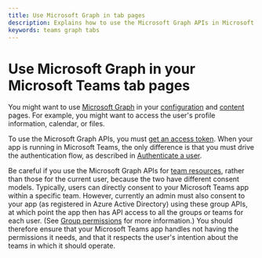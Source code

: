 ```yaml
---
title: Use Microsoft Graph in tab pages
description: Explains how to use the Microsoft Graph APIs in Microsoft Teams tab pages
keywords: teams graph tabs
---
```


# Use Microsoft Graph in your Microsoft Teams tab pages

You might want to use [Microsoft Graph](https://developer.microsoft.com/en-us/graph/) in your [configuration](~/msteams-platform/concepts/tabs/tabs-configuration) and [content](~/msteams-platform/concepts/tabs/tabs-content) pages. For example, you might want to access the user's profile information, calendar, or files.

To use the Microsoft Graph APIs, you must [get an access token](https://developer.microsoft.com/en-us/graph/docs/concepts/auth_overview).  When your app is running in Microsoft Teams, the only difference is that you must drive the authentication flow, as described in [Authenticate a user](~/msteams-platform/concepts/authentication).

Be careful if you use the Microsoft Graph APIs for [team resources](https://developer.microsoft.com/en-us/graph/docs/api-reference/beta/resources/group), rather than those for the current user, because the two have different consent models. Typically, users can directly consent to your Microsoft Teams app within a specific team. However, currently an admin must also consent to your app (as registered in Azure Active Directory) using these group APIs, at which point the app then has API access to all the groups or teams for each user. (See [Group permissions](https://developer.microsoft.com/en-us/graph/docs/concepts/permissions_reference#group-permissions) for more information.) You should therefore ensure that your Microsoft Teams app handles not having the permissions it needs, and that it respects the user's intention about the teams in which it should operate.

